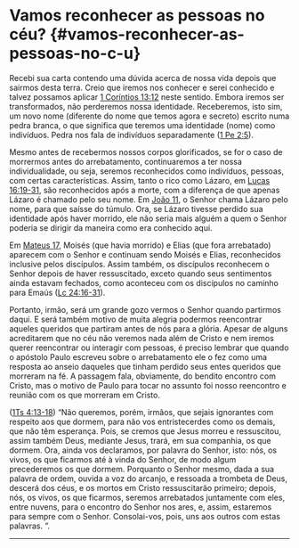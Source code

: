 # Vamos reconhecer as pessoas no céu? {#vamos-reconhecer-as-pessoas-no-c-u}

Recebi sua carta contendo uma dúvida acerca de nossa vida depois que sairmos desta terra. Creio que iremos nos conhecer e serei conhecido e talvez possamos aplicar [1 Coríntios 13:12](http://bibliaonline.com.br/acf/1co/13/12) neste sentido. Embora iremos ser transformados, não perderemos nossa identidade. Receberemos, isto sim, um novo nome (diferente do nome que temos agora e secreto) escrito numa pedra branca, o que significa que teremos uma identidade (nome) como indivíduos. Pedra nos fala de indivíduos separadamente ([1 Pe 2:5](http://bibliaonline.com.br/acf/1pe/2/5)).

Mesmo antes de recebermos nossos corpos glorificados, se for o caso de morrermos antes do arrebatamento, continuaremos a ter nossa individualidade, ou seja, seremos reconhecidos como indivíduos, pessoas, com certas características. Assim, tanto o rico como Lázaro, em [Lucas 16:19-31](http://bibliaonline.com.br/acf/lc/16/19-31), são reconhecidos após a morte, com a diferença de que apenas Lázaro é chamado pelo seu nome. Em [João 11](http://bibliaonline.com.br/acf/jo/11), o Senhor chama Lázaro pelo nome, para que saísse do túmulo. Ora, se Lázaro tivesse perdido sua identidade após haver morrido, ele não seria mais alguém a quem o Senhor poderia se dirigir da maneira como era conhecido aqui.

Em [Mateus 17](http://bibliaonline.com.br/acf/mt/17), Moisés (que havia morrido) e Elias (que fora arrebatado) aparecem com o Senhor e continuam sendo Moisés e Elias, reconhecidos inclusive pelos discípulos. Assim também, os discípulos reconhecem o Senhor depois de haver ressuscitado, exceto quando seus sentimentos ainda estavam fechados, como aconteceu com os discípulos no caminho para Emaús ([Lc 24:16-31](http://bibliaonline.com.br/acf/lc/24/16-31)).

Portanto, irmão, será um grande gozo vermos o Senhor quando partirmos daqui. E será também motivo de muita alegria podermos reencontrar aqueles queridos que partiram antes de nós para a glória. Apesar de alguns acreditarem que no céu não veremos nada além de Cristo e nem iremos querer reencontrar ou interagir com pessoas, é preciso lembrar que quando o apóstolo Paulo escreveu sobre o arrebatamento ele o fez como uma resposta ao anseio daqueles que tinham perdido seus entes queridos que morreram na fé. A passagem fala, obviamente, do bendito encontro com Cristo, mas o motivo de Paulo para tocar no assunto foi nosso reencontro e reunião com os que morreram em Cristo.

([1Ts 4:13-18](http://bibliaonline.com.br/acf/1ts/4/13-18)) “Não queremos, porém, irmãos, que sejais ignorantes com respeito aos que dormem, para não vos entristecerdes como os demais, que não têm esperança. Pois, se cremos que Jesus morreu e ressuscitou, assim também Deus, mediante Jesus, trará, em sua companhia, os que dormem. Ora, ainda vos declaramos, por palavra do Senhor, isto: nós, os vivos, os que ficarmos até à vinda do Senhor, de modo algum precederemos os que dormem. Porquanto o Senhor mesmo, dada a sua palavra de ordem, ouvida a voz do arcanjo, e ressoada a trombeta de Deus, descerá dos céus, e os mortos em Cristo ressuscitarão primeiro; depois, nós, os vivos, os que ficarmos, seremos arrebatados juntamente com eles, entre nuvens, para o encontro do Senhor nos ares, e, assim, estaremos para sempre com o Senhor. Consolai-vos, pois, uns aos outros com estas palavras. ”.

*****